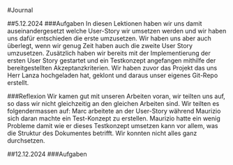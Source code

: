 #Journal

##5.12.2024
###Aufgaben
In diesen Lektionen haben wir uns damit auseinandergesetzt welche User-Story wir umsetzen werden und wir haben uns dafür entschieden die erste umzusetzen. Wir haben uns aber auch überlegt, wenn wir genug Zeit haben auch die zweite User Story umzusetzen. Zusätzlich haben wir bereits mit der Implementierung der ersten User Story gestartet und ein Testkonzept angefangen mithilfe der bereitgestellten Akzeptanzkriterien. Wir haben zuvor das Projekt das uns Herr Lanza hochgeladen hat, geklont und daraus unser eigenes Git-Repo erstellt. 

###Reflexion
Wir kamen gut mit unseren Arbeiten voran, wir teilten uns auf, so dass wir nicht gleichzeitig an den gleichen Arbeiten sind. Wir teilten es folgendermassen auf: Marc arbeitete an der User-Story während Maurizio sich daran machte ein Test-Konzept zu erstellen. Maurizio hatte ein wenig Probleme damit wie er dieses Testkonzept umsetzen kann vor allem, was die Struktur des Dokumentes betrifft. Wir konnten nicht alles ganz durchsetzen.

##12.12.2024
###Aufgaben
